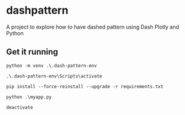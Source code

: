 # dashpattern

A project to explore how to have dashed pattern using Dash Plotly and Python

## Get it running

```
python -m venv .\.dash-pattern-env

.\.dash-pattern-env\Scripts\activate

pip install --force-reinstall --upgrade -r requirements.txt

python .\myapp.py

deactivate
```
